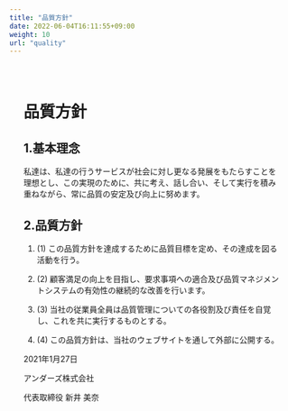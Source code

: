 ```yaml
---
title: "品質方針"
date: 2022-06-04T16:11:55+09:00
weight: 10
url: "quality"
---
```

<div amp-fx="fade-in" data-duration="500ms" class='container' style="padding: 25px">
<h1 class="inline">品質方針</h1>

<div class="mt-16 mb-8">
<h2>1.基本理念</h2>

私達は、私達の行うサービスが社会に対し更なる発展をもたらすことを理想とし、この実現のために、共に考え、話し合い、そして実行を積み重ねながら、常に品質の安定及び向上に努めます。
</div>

<div class="mt-8 mb-32">
<h2>2.品質方針</h2>

1. (1) この品質方針を達成するために品質目標を定め、その達成を図る活動を行う。

2. (2) 顧客満足の向上を目指し、要求事項への適合及び品質マネジメントシステムの有効性の継続的な改善を行います。

3. (3) 当社の従業員全員は品質管理についての各役割及び責任を自覚し、これを共に実行するものとする。

4. (4) この品質方針は、当社のウェブサイトを通して外部に公開する。
</div>

<div class="text-right">

2021年1月27日

アンダーズ株式会社

代表取締役 新井 美奈
</div>
</div>